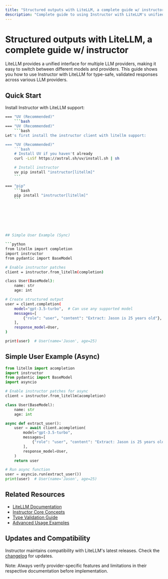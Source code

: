 ```yaml
---
title: "Structured outputs with LiteLLM, a complete guide w/ instructor"
description: "Complete guide to using Instructor with LiteLLM's unified interface. Learn how to generate structured, type-safe outputs across multiple LLM providers."
---
```


# Structured outputs with LiteLLM, a complete guide w/ instructor

LiteLLM provides a unified interface for multiple LLM providers, making it easy to switch between different models and providers. This guide shows you how to use Instructor with LiteLLM for type-safe, validated responses across various LLM providers.

## Quick Start

Install Instructor with LiteLLM support:

```bash
=== "UV (Recommended)"
    ```bash
=== "UV (Recommended)"
    ```bash
Let's first install the instructor client with litellm support:

=== "UV (Recommended)"
    ```bash
    # Install UV if you haven't already
    curl -LsSf https://astral.sh/uv/install.sh | sh

    # Install instructor
    uv pip install "instructor[litellm]"
    ```

=== "pip"
    ```bash
    pip install "instructor[litellm]"
    ```







## Simple User Example (Sync)

```python
from litellm import completion
import instructor
from pydantic import BaseModel

# Enable instructor patches
client = instructor.from_litellm(completion)

class User(BaseModel):
    name: str
    age: int

# Create structured output
user = client.completion(
    model="gpt-3.5-turbo",  # Can use any supported model
    messages=[
        {"role": "user", "content": "Extract: Jason is 25 years old"},
    ],
    response_model=User,
)

print(user)  # User(name='Jason', age=25)
```

## Simple User Example (Async)

```python
from litellm import acompletion
import instructor
from pydantic import BaseModel
import asyncio

# Enable instructor patches for async
client = instructor.from_litellm(acompletion)

class User(BaseModel):
    name: str
    age: int

async def extract_user():
    user = await client.acompletion(
        model="gpt-3.5-turbo",
        messages=[
            {"role": "user", "content": "Extract: Jason is 25 years old"},
        ],
        response_model=User,
    )
    return user

# Run async function
user = asyncio.run(extract_user())
print(user)  # User(name='Jason', age=25)
```

## Related Resources

- [LiteLLM Documentation](https://docs.litellm.ai/)
- [Instructor Core Concepts](../concepts/index.md)
- [Type Validation Guide](../concepts/validation.md)
- [Advanced Usage Examples](../examples/index.md)

## Updates and Compatibility

Instructor maintains compatibility with LiteLLM's latest releases. Check the [changelog](https://github.com/jxnl/instructor/blob/main/CHANGELOG.md) for updates.

Note: Always verify provider-specific features and limitations in their respective documentation before implementation.
